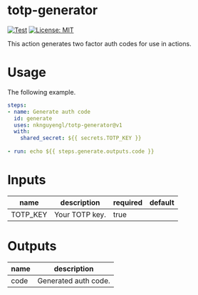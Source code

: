 # totp-generator

[![Test](https://github.com/nknguyengl/totp-generator/workflows/Test/badge.svg)](https://github.com/nknguyengl/totp-generator/actions)
[![License: MIT](https://img.shields.io/github/license/nknguyengl/totp-generator?label=License)](LICENSE)

This action generates two factor auth codes for use in actions.

# Usage

The following example.

```yaml
steps:
- name: Generate auth code
  id: generate
  uses: nknguyengl/totp-generator@v1
  with:
    shared_secret: ${{ secrets.TOTP_KEY }}
  
- run: echo ${{ steps.generate.outputs.code }}
 ```
 
# Inputs

| name     | description    | required | default |
|----------|----------------|----------|---------|
| TOTP_KEY | Your TOTP key. | true     |         |

# Outputs

| name | description          |
|------|----------------------|
| code | Generated auth code. |
